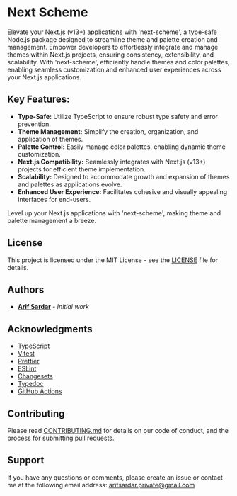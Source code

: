# Next Scheme

<!-- [![GitHub Workflow Status](https://img.shields.io/github/workflow/status/neuronexul/next-scheme/CI?style=flat-square)]() -->

Elevate your Next.js (v13+) applications with 'next-scheme', a type-safe Node.js package designed to streamline theme and palette creation and management. Empower developers to effortlessly integrate and manage themes within Next.js projects, ensuring consistency, extensibility, and scalability. With 'next-scheme', efficiently handle themes and color palettes, enabling seamless customization and enhanced user experiences across your Next.js applications.

## Key Features:

- **Type-Safe:** Utilize TypeScript to ensure robust type safety and error prevention.
- **Theme Management:** Simplify the creation, organization, and application of themes.
- **Palette Control:** Easily manage color palettes, enabling dynamic theme customization.
- **Next.js Compatibility:** Seamlessly integrates with Next.js (v13+) projects for efficient theme implementation.
- **Scalability:** Designed to accommodate growth and expansion of themes and palettes as applications evolve.
- **Enhanced User Experience:** Facilitates cohesive and visually appealing interfaces for end-users.

Level up your Next.js applications with 'next-scheme', making theme and palette management a breeze.

## License

This project is licensed under the MIT License - see the [LICENSE](LICENSE) file for details.

## Authors

- **[Arif Sardar](https://arif.thedev.id)** - _Initial work_

## Acknowledgments

- [TypeScript](https://www.typescriptlang.org/)
- [Vitest](https://vitest.dev/)
- [Prettier](https://prettier.io/)
- [ESLint](https://eslint.org/)
- [Changesets](https://github.com/changesets/changesets)
- [Typedoc](https://typedoc.org/)
- [GitHub Actions](https://docs.github.com/en/actions)

## Contributing

Please read [CONTRIBUTING.md](CONTRIBUTING.md) for details on our code of conduct, and the process for submitting pull requests.

## Support

If you have any questions or comments, please create an issue or contact me at the following email address: [arifsardar.private@gmail.com](mailto:arifsardar.private@gmail.com)
